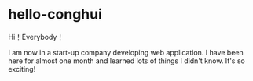 # hello-conghui


Hi！Everybody！

I am now in a start-up company developing web application. I have been here for almost one month and learned lots of things I didn't know. It's so exciting! 
